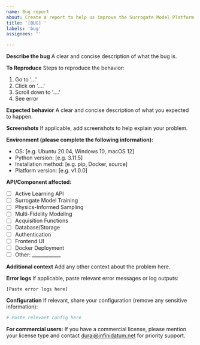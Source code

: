 ```yaml
---
name: Bug report
about: Create a report to help us improve the Surrogate Model Platform
title: '[BUG] '
labels: 'bug'
assignees: ''

---
```


**Describe the bug**
A clear and concise description of what the bug is.

**To Reproduce**
Steps to reproduce the behavior:
1. Go to '...'
2. Click on '....'
3. Scroll down to '....'
4. See error

**Expected behavior**
A clear and concise description of what you expected to happen.

**Screenshots**
If applicable, add screenshots to help explain your problem.

**Environment (please complete the following information):**
 - OS: [e.g. Ubuntu 20.04, Windows 10, macOS 12]
 - Python version: [e.g. 3.11.5]
 - Installation method: [e.g. pip, Docker, source]
 - Platform version: [e.g. v1.0.0]

**API/Component affected:**
- [ ] Active Learning API
- [ ] Surrogate Model Training
- [ ] Physics-Informed Sampling
- [ ] Multi-Fidelity Modeling
- [ ] Acquisition Functions
- [ ] Database/Storage
- [ ] Authentication
- [ ] Frontend UI
- [ ] Docker Deployment
- [ ] Other: ____________

**Additional context**
Add any other context about the problem here.

**Error logs**
If applicable, paste relevant error messages or log outputs:
```
[Paste error logs here]
```

**Configuration**
If relevant, share your configuration (remove any sensitive information):
```yaml
# Paste relevant config here
```

**For commercial users:**
If you have a commercial license, please mention your license type and contact durai@infinidatum.net for priority support.